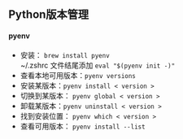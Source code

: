 ## Python版本管理
#### pyenv
- 安装： `brew install pyenv`  
~/.zshrc 文件结尾添加 `eval "$(pyenv init -)"`
- 查看本地可用版本：`pyenv versions`
- 安装某版本：`pyenv install < version >`
- 切换到某版本： `pyenv global < version >`
- 卸载某版本：`pyenv uninstall < version >`
- 找到安装位置： `pyenv which < version >`
- 查看可用版本： `pyenv install --list`